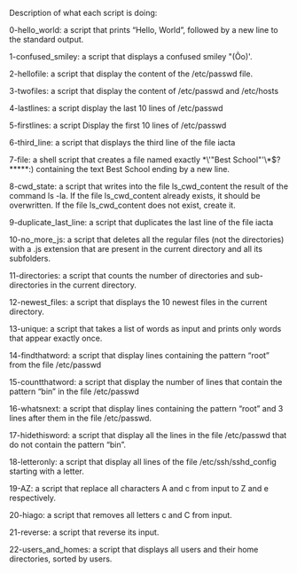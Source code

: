 


Description of what each script is doing:

0-hello_world: a script that prints “Hello, World”, followed by a new line to the standard output.


1-confused_smiley:  a script that displays a confused smiley "(Ôo)'.

2-hellofile: a script that display the content of the /etc/passwd file.

3-twofiles: a script that display the content of /etc/passwd and /etc/hosts

4-lastlines: a script display the last 10 lines of /etc/passwd

5-firstlines: a script Display the first 10 lines of /etc/passwd

6-third_line: a script that displays the third line of the file iacta

7-file: a shell script that creates a file named exactly \*\\'"Best School"\'\\*$\?\*\*\*\*\*:) containing the text Best School ending by a new line.

8-cwd_state:  a script that writes into the file ls_cwd_content the result of the command ls -la. If the file ls_cwd_content already exists, it should be overwritten. If the file ls_cwd_content does not exist, create it.

9-duplicate_last_line:  a script that duplicates the last line of the file iacta

10-no_more_js: a script that deletes all the regular files (not the directories) with a .js extension that are present in the current directory and all its subfolders.

11-directories: a script that counts the number of directories and sub-directories in the current directory.

12-newest_files: a script that displays the 10 newest files in the current directory.

13-unique: a script that takes a list of words as input and prints only words that appear exactly once.

14-findthatword: a script that display lines containing the pattern “root” from the file /etc/passwd

15-countthatword: a script that display the number of lines that contain the pattern “bin” in the file /etc/passwd

16-whatsnext: a script that display lines containing the pattern “root” and 3 lines after them in the file /etc/passwd.

17-hidethisword: a script that display all the lines in the file /etc/passwd that do not contain the pattern “bin”.

18-letteronly: a script that display all lines of the file /etc/ssh/sshd_config starting with a letter.

19-AZ: a script that replace all characters A and c from input to Z and e respectively.

20-hiago: a script that removes all letters c and C from input.

21-reverse: a script that reverse its input.

22-users_and_homes: a script that displays all users and their home directories, sorted by users.
